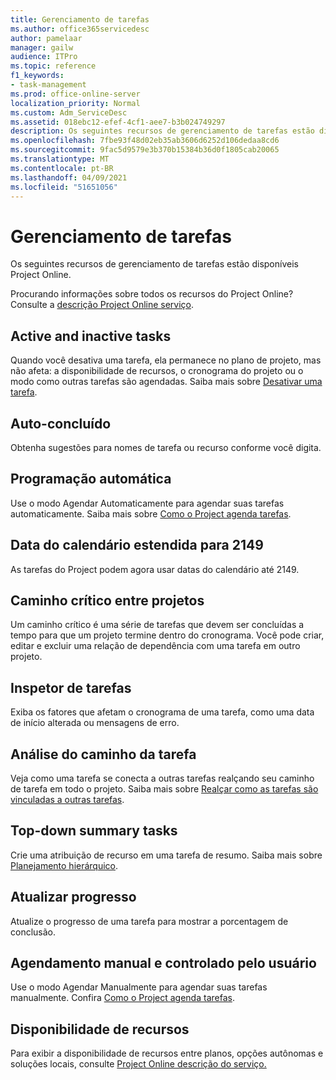 ```yaml
---
title: Gerenciamento de tarefas
ms.author: office365servicedesc
author: pamelaar
manager: gailw
audience: ITPro
ms.topic: reference
f1_keywords:
- task-management
ms.prod: office-online-server
localization_priority: Normal
ms.custom: Adm_ServiceDesc
ms.assetid: 018ebc12-efef-4cf1-aee7-b3b024749297
description: Os seguintes recursos de gerenciamento de tarefas estão disponíveis Project Online.
ms.openlocfilehash: 7fbe93f48d02eb35ab3606d6252d106dedaa8cd6
ms.sourcegitcommit: 9fac5d9579e3b370b15384b36d0f1805cab20065
ms.translationtype: MT
ms.contentlocale: pt-BR
ms.lasthandoff: 04/09/2021
ms.locfileid: "51651056"
---
```

# <a name="task-management"></a>Gerenciamento de tarefas

Os seguintes recursos de gerenciamento de tarefas estão disponíveis Project Online.
  
Procurando informações sobre todos os recursos do Project Online? Consulte a [descrição Project Online serviço](project-online-service-description.md).
  
## <a name="active-and-inactive-tasks"></a>Active and inactive tasks

Quando você desativa uma tarefa, ela permanece no plano de projeto, mas não afeta: a disponibilidade de recursos, o cronograma do projeto ou o modo como outras tarefas são agendadas. Saiba mais sobre [Desativar uma tarefa](https://go.microsoft.com/fwlink/p/?LinkId=271335).
  
## <a name="auto-complete"></a>Auto-concluído

Obtenha sugestões para nomes de tarefa ou recurso conforme você digita. 
  
## <a name="automatic-scheduling"></a>Programação automática

Use o modo Agendar Automaticamente para agendar suas tarefas automaticamente. Saiba mais sobre [Como o Project agenda tarefas](https://go.microsoft.com/fwlink/p/?LinkId=271331). 
  
## <a name="calendar-date-extended-to-2149"></a>Data do calendário estendida para 2149

As tarefas do Project podem agora usar datas do calendário até 2149. 
  
## <a name="cross-project-critical-path"></a>Caminho crítico entre projetos

Um caminho crítico é uma série de tarefas que devem ser concluídas a tempo para que um projeto termine dentro do cronograma. Você pode criar, editar e excluir uma relação de dependência com uma tarefa em outro projeto. 
  
## <a name="task-inspector"></a>Inspetor de tarefas

Exiba os fatores que afetam o cronograma de uma tarefa, como uma data de início alterada ou mensagens de erro.
  
## <a name="task-path-analysis"></a>Análise do caminho da tarefa

Veja como uma tarefa se conecta a outras tarefas realçando seu caminho de tarefa em todo o projeto. Saiba mais sobre [Realçar como as tarefas são vinculadas a outras tarefas](https://go.microsoft.com/fwlink/p/?LinkId=271345).
  
## <a name="top-down-summary-tasks"></a>Top-down summary tasks

Crie uma atribuição de recurso em uma tarefa de resumo. Saiba mais sobre [Planejamento hierárquico](https://go.microsoft.com/fwlink/p/?LinkId=271333).
  
## <a name="update-progress"></a>Atualizar progresso

Atualize o progresso de uma tarefa para mostrar a porcentagem de conclusão.
  
## <a name="user-controlled-and-manual-scheduling"></a>Agendamento manual e controlado pelo usuário

Use o modo Agendar Manualmente para agendar suas tarefas manualmente. Confira [Como o Project agenda tarefas](https://go.microsoft.com/fwlink/p/?LinkId=271331).
  
## <a name="feature-availability"></a>Disponibilidade de recursos

Para exibir a disponibilidade de recursos entre planos, opções autônomas e soluções locais, consulte [Project Online descrição do serviço.](project-online-service-description.md)
  